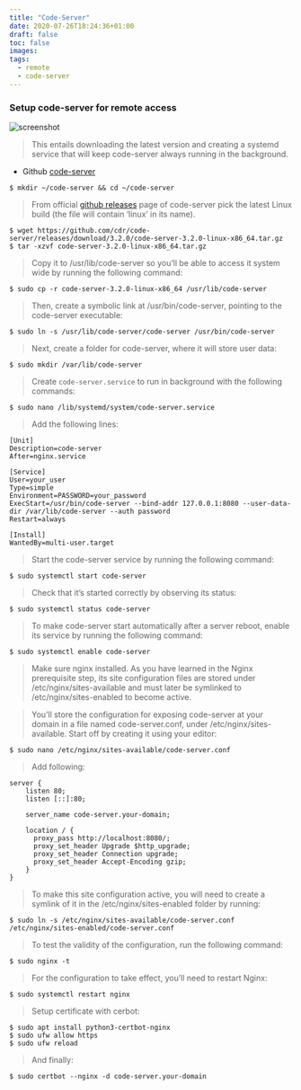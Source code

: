 ```yaml
---
title: "Code-Server"
date: 2020-07-26T18:24:36+01:00
draft: false
toc: false
images:
tags:
  - remote
  - code-server
---
```


### Setup code-server for remote access

![screenshot](https://github.com/cdr/code-server/blob/master/doc/assets/screenshot.png)



> This entails downloading the latest version and creating a systemd service that will keep code-server always running in the background. 

- Github [code-server](https://github.com/ss-o/code-server)
  

```
$ mkdir ~/code-server && cd ~/code-server
```

> From official [github releases](https://github.com/cdr/code-server/releases) page of code-server pick the latest Linux build (the file will contain ‘linux’ in its name).


```
$ wget https://github.com/cdr/code-server/releases/download/3.2.0/code-server-3.2.0-linux-x86_64.tar.gz
$ tar -xzvf code-server-3.2.0-linux-x86_64.tar.gz
```

> Copy it to /usr/lib/code-server so you’ll be able to access it system wide by running the following command:


```
$ sudo cp -r code-server-3.2.0-linux-x86_64 /usr/lib/code-server
```

> Then, create a symbolic link at /usr/bin/code-server, pointing to the code-server executable:


```
$ sudo ln -s /usr/lib/code-server/code-server /usr/bin/code-server
```

> Next, create a folder for code-server, where it will store user data:


```
$ sudo mkdir /var/lib/code-server
```

> Create `code-server.service` to run in background with the following commands:

```
$ sudo nano /lib/systemd/system/code-server.service
```

> Add the following lines:

```
[Unit]
Description=code-server
After=nginx.service

[Service]
User=your_user
Type=simple
Environment=PASSWORD=your_password
ExecStart=/usr/bin/code-server --bind-addr 127.0.0.1:8080 --user-data-dir /var/lib/code-server --auth password
Restart=always

[Install]
WantedBy=multi-user.target
```

> Start the code-server service by running the following command:

```
$ sudo systemctl start code-server
```

> Check that it’s started correctly by observing its status:

```
$ sudo systemctl status code-server
```

> To make code-server start automatically after a server reboot, enable its service by running the following command:

```
$ sudo systemctl enable code-server
```

> Make sure nginx installed. As you have learned in the Nginx prerequisite step, its site configuration files are stored under /etc/nginx/sites-available and must later be symlinked to /etc/nginx/sites-enabled to become active.

> You’ll store the configuration for exposing code-server at your domain in a file named code-server.conf, under /etc/nginx/sites-available. Start off by creating it using your editor:

```
$ sudo nano /etc/nginx/sites-available/code-server.conf
```
> Add following:

```
server {
    listen 80;
    listen [::]:80;

    server_name code-server.your-domain;

    location / {
      proxy_pass http://localhost:8080/;
      proxy_set_header Upgrade $http_upgrade;
      proxy_set_header Connection upgrade;
      proxy_set_header Accept-Encoding gzip;
    }
}
```

> To make this site configuration active, you will need to create a symlink of it in the /etc/nginx/sites-enabled folder by running:

```
$ sudo ln -s /etc/nginx/sites-available/code-server.conf /etc/nginx/sites-enabled/code-server.conf
```

> To test the validity of the configuration, run the following command:

```
$ sudo nginx -t
```

> For the configuration to take effect, you’ll need to restart Nginx:

```
$ sudo systemctl restart nginx
```

> Setup certificate with cerbot:

```
$ sudo apt install python3-certbot-nginx
$ sudo ufw allow https
$ sudo ufw reload
```

> And finally: 

```
$ sudo certbot --nginx -d code-server.your-domain
```
